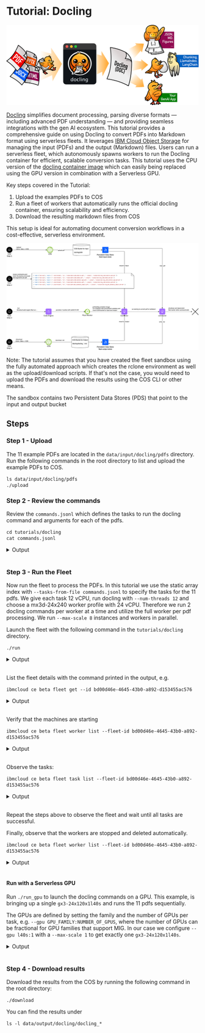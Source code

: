 # Tutorial: Docling

![](../../images/docling-picture.png)

[Docling](https://docling-project.github.io/docling/) simplifies document processing, parsing diverse formats — including advanced PDF understanding — and providing seamless integrations with the gen AI ecosystem. This tutorial provides a comprehensive guide on using Docling to convert PDFs into Markdown format using serverless fleets. It leverages [IBM Cloud Object Storage](https://www.ibm.com/de-de/products/cloud-object-storage) for managing the input (PDFs) and the output (Markdown) files. Users can run a serverless fleet, which autonomously spawns workers to run the Docling container for efficient, scalable conversion tasks. This tutorial uses the CPU version of the [docling container image](https://github.com/docling-project/docling-serve?tab=readme-ov-file#container-images) which can easily being replaced using the GPU version in combination with a Serverless GPU.

Key steps covered in the Tutorial:
1. Upload the examples PDFs to COS
2. Run a fleet of workers that automatically runs the official docling container, ensuring scalability and efficiency.
4. Download the resulting markdown files from COS

This setup is ideal for automating document conversion workflows in a cost-effective, serverless environment.


![](../../images/examples_docling_flow.png)

Note: The tutorial assumes that you have created the fleet sandbox using the fully automated approach which creates the rclone environment as well as the upload/download scripts. If that's not the case, you would need to upload the PDFs and download the results using the COS CLI or other means.

The sandbox contains two Persistent Data Stores (PDS) that point to the input and output bucket

## Steps


### Step 1 - Upload

The 11 example PDFs are located in the `data/input/docling/pdfs` directory. Run the following commands in the root directory to list and upload the example PDFs to COS.
```
ls data/input/docling/pdfs
./upload
```

### Step 2 - Review the commands

Review the `commands.jsonl` which defines the tasks to run the docling command and arguments for each of the pdfs.
```
cd tutorials/docling
cat commands.jsonl
```

<a name="Output"></a>
<details>
  <summary>Output</summary>

```
➜  cat commands.jsonl
{ "cmds":["docling"], "args": ["--num-threads", "12", "/input/pdfs/2203.01017v2.pdf", "--output", "/output/docling_2203.01017v2.pdf.md" ]}
{ "cmds":["docling"], "args": ["--num-threads", "12", "/input/pdfs/2206.01062.pdf", "--output", "/output/docling_2206.01062.pdf.md" ]}
{ "cmds":["docling"], "args": ["--num-threads", "12", "/input/pdfs/2305.03393v1-pg9.pdf", "--output", "/output/docling_2305.03393v1-pg9.pdf.md" ]}
{ "cmds":["docling"], "args": ["--num-threads", "12", "/input/pdfs/2305.03393v1.pdf", "--output", "/output/docling_2305.03393v1.pdf.md" ]}
{ "cmds":["docling"], "args": ["--num-threads", "12", "/input/pdfs/amt_handbook_sample.pdf", "--output", "/output/docling_amt_handbook_sample.pdf.md" ]}
{ "cmds":["docling"], "args": ["--num-threads", "12", "/input/pdfs/code_and_formula.pdf", "--output", "/output/docling_code_and_formula.pdf.md" ]}
{ "cmds":["docling"], "args": ["--num-threads", "12", "/input/pdfs/picture_classification.pdf", "--output", "/output/docling_picture_classification.pdf.md" ]}
{ "cmds":["docling"], "args": ["--num-threads", "12", "/input/pdfs/redp5110_sampled.pdf", "--output", "/output/docling_redp5110_sampled.pdf.md" ]}
{ "cmds":["docling"], "args": ["--num-threads", "12", "/input/pdfs/right_to_left_01.pdf", "--output", "/output/docling_right_to_left_01.pdf.md" ]}
{ "cmds":["docling"], "args": ["--num-threads", "12", "/input/pdfs/right_to_left_02.pdf", "--output", "/output/docling_right_to_left_02.pdf.md" ]}
{ "cmds":["docling"], "args": ["--num-threads", "12", "/input/pdfs/right_to_left_03.pdf", "--output", "/output/docling_right_to_left_03.pdf.md" ]}
```
</details>
<br/>

### Step 3 - Run the Fleet

Now run the fleet to process the PDFs. In this tutorial we use the static array index with `--tasks-from-file commands.jsonl` to specify the tasks for the 11 pdfs. We give each task 12 vCPU, run docling with `--num-threads 12` and choose a mx3d-24x240 worker profile with 24 vCPU. Therefore we run 2 docling commands per worker at a time and utilize the full worker per pdf processing. We run `--max-scale 8` instances and workers in parallel. 

Launch the fleet with the following command in the `tutorials/docling` directory.
```
./run
```

<a name="Output"></a>
<details>
  <summary>Output</summary>

```
➜  docling ./run
ibmcloud code-engine beta fleet create --name fleet-3128b1c7-1
  --image quay.io/docling-project/docling-serve-cpu
  --registry-secret fleet-registry-secret
  --worker-profile mx3d-24x240
  --max-scale 8
  --tasks-from-local-file commands.jsonl
  --cpu 12
  --memory 120G
  --mount-data-store /input=fleet-input-store:/docling
  --mount-data-store /output=fleet-output-store:/docling
Successfully created fleet with name 'fleet-3128b1c7-1' and ID 'bd00d46e-4645-43b0-a892-d153455ac576'
Run 'ibmcloud ce beta fleet get --id bd00d46e-4645-43b0-a892-d153455ac576' to check the fleet status.
Run 'ibmcloud ce beta fleet worker list --fleet-id bd00d46e-4645-43b0-a892-d153455ac576' to retrieve a list of provisioned workers.
OK
```
</details>
<br/>

List the fleet details with the command printed in the output, e.g.

```
ibmcloud ce beta fleet get --id bd00d46e-4645-43b0-a892-d153455ac576
```

<a name="Output"></a>
<details>
  <summary>Output</summary>

```
➜  docling ibmcloud ce beta fleet get --id bd00d46e-4645-43b0-a892-d153455ac576
Getting fleet 'bd00d46e-4645-43b0-a892-d153455ac576'...
OK

Name:            fleet-3128b1c7-1
ID:              bd00d46e-4645-43b0-a892-d153455ac576
Status:          pending
Created:         89s
Project region:  br-sao
Project name:    fleetlab-user1--ce-project

Tasks status:
  Failed:     0
  Cancelled:  0
  Succeeded:  0
  Running:    0
  Pending:    11
  Total:      11

Code:
  Container image reference:  quay.io/docling-project/docling-serve-cpu
  Registry access secret:     fleet-registry-secret

Tasks specification:
  Task state store:           fleet-task-store
  Data store JSON reference:  fleet-task-store
  Data store object path:     /ce/bd499e5b-0d1f-4f0e-92ef-2acd4d01def4/fleet-input/02aa073d-a423-406e-b47a-0ab92641098a.jsonl

Resources and scaling:
  CPU per instance:          24
  Memory per instance:       240G
  Preferred worker profile:  mx3d-24x240
  Max number of instances:   4
  Max execution time:
  Max retries per task:      3

Network placement:
  Network reference 0:  7d1503cd-8d49-477e-81b8-a4b084b7b680
```
</details>
<br/>


Verify that the machines are starting
```
ibmcloud ce beta fleet worker list --fleet-id bd00d46e-4645-43b0-a892-d153455ac576
```
<a name="Output"></a>
<details>
  <summary>Output</summary>

```
➜  docling ibmcloud ce beta fleet worker list --fleet-id bd00d46e-4645-43b0-a892-d153455ac576
Listing serverless fleet workers...
OK

ID                                    Status   Profile      IP           Zone      Age
05c5f559-b567-4f81-9cd6-a74c145201d9  running  mx3d-24x240  10.250.0.12  br-sao-1  2m7s
63636826-3600-41f8-ac9f-78cc17a7a930  running  mx3d-24x240  10.250.0.9   br-sao-1  2m7s
9c39d1a9-3f25-49c5-ba27-e23dabaac695  running  mx3d-24x240  10.250.0.11  br-sao-1  2m7s
df27ff63-34dc-45b0-8f87-9c5f64aec388  running  mx3d-24x240  10.250.0.10  br-sao-1  2m7s
```
</details>
<br/>

Observe the tasks:

```
ibmcloud ce beta fleet task list --fleet-id bd00d46e-4645-43b0-a892-d153455ac576
```
<a name="Output"></a>
<details>
  <summary>Output</summary>

```
➜  docling ibmcloud ce beta fleet task list --fleet-id bd00d46e-4645-43b0-a892-d153455ac576
Listing serverless fleet tasks...
OK

Index                           ID                                    Status      Result code  Worker ID
000-00000-00000000000000000005  0d7403eb-060c-5574-95cb-84b3291e6651  pending     -            -
000-00000-00000000000000000008  118fe7d1-b9cc-5e1c-8540-0d826d5fc388  successful  0            fleet-bd00d46e-4645-43b0-a892-d153455ac576-2
000-00000-00000000000000000010  1ea768d5-5451-5c89-b03d-6bcc49ce9151  pending     -            -
000-00000-00000000000000000007  25fbad6f-f5d8-59ed-9c11-ab3b031d33dc  successful  0            fleet-bd00d46e-4645-43b0-a892-d153455ac576-3
000-00000-00000000000000000006  3d97d377-321f-5183-9704-ba82f77f62e0  pending     -            -
000-00000-00000000000000000002  8d408a5a-c765-5a86-8633-6d9f5a7c906c  successful  0            fleet-bd00d46e-4645-43b0-a892-d153455ac576-0
000-00000-00000000000000000004  94a37069-f911-5054-aa5a-c50f35ce9819  successful  0            fleet-bd00d46e-4645-43b0-a892-d153455ac576-4
000-00000-00000000000000000009  df4a9a37-32bd-554b-8000-cb3da5bbb2ae  running     -            fleet-bd00d46e-4645-43b0-a892-d153455ac576-3
000-00000-00000000000000000001  e8e9c81d-3e0e-54a6-a10f-491fb00a2f79  running     -            fleet-bd00d46e-4645-43b0-a892-d153455ac576-0
000-00000-00000000000000000003  f4e7e5cc-51dd-56cb-bbc8-149cf3aa4f57  running     -            fleet-bd00d46e-4645-43b0-a892-d153455ac576-4
000-00000-00000000000000000000  fcb64a66-f270-55fa-99fa-6695070bee4a  running     -            fleet-bd00d46e-4645-43b0-a892-d153455ac576-2

```
</details>
<br/>

Repeat the steps above to observe the fleet and wait until all tasks are successful. 

Finally, observe that the workers are stopped and deleted automatically.

```
ibmcloud ce beta fleet worker list --fleet-id bd00d46e-4645-43b0-a892-d153455ac576
```

<a name="Output"></a>
<details>
  <summary>Output</summary>

```
➜  docling ibmcloud ce beta fleet worker list --fleet-id bd00d46e-4645-43b0-a892-d153455ac576
Listing serverless fleet tasks...
OK

ID                                    Status   Profile      IP           Zone      Age
05c5f559-b567-4f81-9cd6-a74c145201d9  stopped  mx3d-24x240  10.250.0.12  br-sao-1  15m
63636826-3600-41f8-ac9f-78cc17a7a930  stopped  mx3d-24x240  10.250.0.9   br-sao-1  15m
9c39d1a9-3f25-49c5-ba27-e23dabaac695  stopped  mx3d-24x240  10.250.0.11  br-sao-1  15m
df27ff63-34dc-45b0-8f87-9c5f64aec388  stopped  mx3d-24x240  10.250.0.10  br-sao-1  15m
```
</details>
<br/>

#### Run with a Serverless GPU

Run `./run_gpu` to launch the docling commands on a GPU. This example, is bringing up a single `gx3-24x120x1l40s` and runs the 11 pdfs sequentially.


The GPUs are defined by setting the family and the number of GPUs per task, e.g. `--gpu GPU_FAMILY:NUMBER_OF_GPUS`, where the number of GPUs can be fractional for GPU families that support MIG. In our case we configure `--gpu l40s:1` with a `--max-scale 1` to get exactly one `gx3-24x120x1l40s`.


<a name="Output"></a>
<details>
  <summary>Output</summary>
```
./run_gpu
ibmcloud code-engine beta fleet create --name fleet-cc1f880d-1
  --image quay.io/docling-project/docling-serve
  --registry-secret fleet-registry-secret
  --max-scale 1
  --tasks-from-local-file commands.jsonl
  --gpu l40s:1
  --mount-data-store /input=fleet-input-store:/docling
  --mount-data-store /output=fleet-output-store:/docling
Successfully created fleet with name 'fleet-cc1f880d-1' and ID 'b824738b-3ffd-44cb-9044-db1f11b24076'
Run 'ibmcloud ce beta fleet get --id b824738b-3ffd-44cb-9044-db1f11b24076' to check the fleet status.
Run 'ibmcloud ce beta fleet worker list --fleet-id b824738b-3ffd-44cb-9044-db1f11b24076' to retrieve a list of provisioned workers.
OK
```
</details>
<br/>


### Step 4 - Download results

Download the results from the COS by running the following command in the root directory:
```
./download
```

You can find the results under
```
ls -l data/output/docling/docling_*
```
